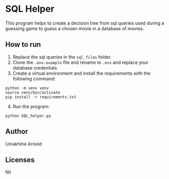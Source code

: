 # SQL Helper

This program helps to create a decision tree from sql queries used during a guessing game to guess a chosen movie in a database of movies.

## How to run

1. Replace the sql queries in the ``` sql_files ``` folder.
2. Clone the ``` .env.example ``` file and rename to ``` .env ``` and replace your database credentials
3. Create a virtual environment and install the requirements with the following command:
```
python -m venv venv
source venv/bin/activate
pip install -r requirements.txt
```
4. Run the program:
```
python SQL_helper.py
```

## Author
Umakhihe Arnold

## Licenses
Nil